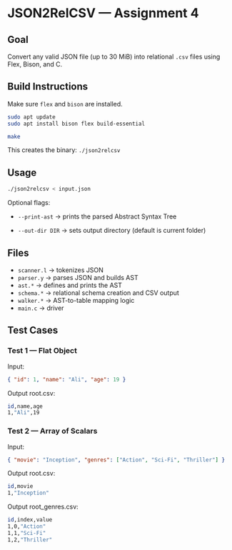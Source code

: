 # JSON2RelCSV — Assignment 4

## Goal
Convert any valid JSON file (up to 30 MiB) into relational `.csv` files using Flex, Bison, and C.

## Build Instructions
Make sure `flex` and `bison` are installed.

```bash
sudo apt update
sudo apt install bison flex build-essential
```

```bash
make
```

This creates the binary: `./json2relcsv`

## Usage
```bash
./json2relcsv < input.json
```

Optional flags:
- `--print-ast` → prints the parsed Abstract Syntax Tree

- `--out-dir DIR` → sets output directory (default is current folder)

## Files
- `scanner.l` → tokenizes JSON
- `parser.y` → parses JSON and builds AST
- `ast.*` → defines and prints the AST
- `schema.*` → relational schema creation and CSV output
- `walker.*` → AST-to-table mapping logic
- `main.c` → driver

## Test Cases
### Test 1 — Flat Object

Input:
```json
{ "id": 1, "name": "Ali", "age": 19 }
```

Output root.csv:
```bash
id,name,age
1,"Ali",19
```

### Test 2 — Array of Scalars

Input:
```json
{ "movie": "Inception", "genres": ["Action", "Sci-Fi", "Thriller"] }
```

Output root.csv:
```bash
id,movie
1,"Inception"
```

Output root_genres.csv:
```bash
id,index,value
1,0,"Action"
1,1,"Sci-Fi"
1,2,"Thriller"
```
